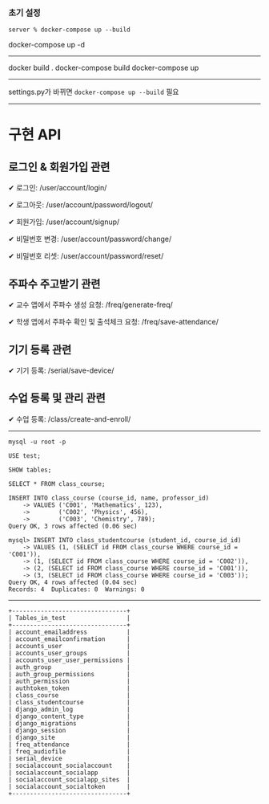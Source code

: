 
### 초기 설정

```shell
server % docker-compose up --build
```

docker-compose up -d

---

docker build .
docker-compose build
docker-compose up

---

settings.py가 바뀌면 `docker-compose up --build` 필요

---

# 구현 API

## 로그인 & 회원가입 관련
✔ 로그인: /user/account/login/

✔ 로그아웃: /user/account/password/logout/

✔ 회원가입: /user/account/signup/

✔ 비밀번호 변경: /user/account/password/change/

✔ 비밀번호 리셋: /user/account/password/reset/

## 주파수 주고받기 관련
✔ 교수 앱에서 주파수 생성 요청: /freq/generate-freq/

✔ 학생 앱에서 주파수 확인 및 출석체크 요청: /freq/save-attendance/

## 기기 등록 관련
✔ 기기 등록: /serial/save-device/


## 수업 등록 및 관리 관련
✔ 수업 등록: /class/create-and-enroll/
<!-- ✔ 수업 등록: /class/create-course/

✔ csv 파일로 수강 학생 등록: /class/enroll-students/ -->

---

```mysql
mysql -u root -p

USE test;

SHOW tables;

SELECT * FROM class_course;

INSERT INTO class_course (course_id, name, professor_id)
    -> VALUES ('C001', 'Mathematics', 123),
    ->        ('C002', 'Physics', 456),
    ->        ('C003', 'Chemistry', 789);
Query OK, 3 rows affected (0.06 sec)

mysql> INSERT INTO class_studentcourse (student_id, course_id_id)
    -> VALUES (1, (SELECT id FROM class_course WHERE course_id = 'C001')),
    -> (1, (SELECT id FROM class_course WHERE course_id = 'C002')),
    -> (2, (SELECT id FROM class_course WHERE course_id = 'C001')),
    -> (3, (SELECT id FROM class_course WHERE course_id = 'C003'));
Query OK, 4 rows affected (0.04 sec)
Records: 4  Duplicates: 0  Warnings: 0
```

---

```shell
+--------------------------------+
| Tables_in_test                 |
+--------------------------------+
| account_emailaddress           |
| account_emailconfirmation      |
| accounts_user                  |
| accounts_user_groups           |
| accounts_user_user_permissions |
| auth_group                     |
| auth_group_permissions         |
| auth_permission                |
| authtoken_token                |
| class_course                   |
| class_studentcourse            |
| django_admin_log               |
| django_content_type            |
| django_migrations              |
| django_session                 |
| django_site                    |
| freq_attendance                |
| freq_audiofile                 |
| serial_device                  |
| socialaccount_socialaccount    |
| socialaccount_socialapp        |
| socialaccount_socialapp_sites  |
| socialaccount_socialtoken      |
+--------------------------------+
```